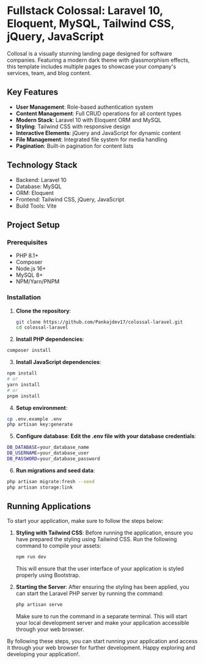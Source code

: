 # Fullstack Colossal: Laravel 10, Eloquent, MySQL, Tailwind CSS, jQuery, JavaScript

Collosal is a visually stunning landing page designed for software companies. Featuring a modern dark theme with glassmorphism effects, this template includes multiple pages to showcase your company's services, team, and blog content.

## Key Features

- **User Management**: Role-based authentication system
- **Content Management**: Full CRUD operations for all content types
- **Modern Stack**: Laravel 10 with Eloquent ORM and MySQL
- **Styling**: Tailwind CSS with responsive design
- **Interactive Elements**: jQuery and JavaScript for dynamic content
- **File Management**: Integrated file system for media handling
- **Pagination**: Built-in pagination for content lists

## Technology Stack

- Backend: Laravel 10
- Database: MySQL
- ORM: Eloquent
- Frontend: Tailwind CSS, jQuery, JavaScript
- Build Tools: Vite

## Project Setup

### Prerequisites

- PHP 8.1+
- Composer
- Node.js 16+
- MySQL 8+
- NPM/Yarn/PNPM

### Installation

1. **Clone the repository**:
   ```bash
   git clone https://github.com/Pankajdev17/colossal-laravel.git
   cd colossal-laravel

2. **Install PHP dependencies**:
```bash
composer install
```

3. **Install JavaScript dependencies**:
```bash
npm install
# or
yarn install
# or
pnpm install
```

4. **Setup environment**:
```bash
cp .env.example .env
php artisan key:generate
```

5. **Configure database**:
   **Edit the .env file with your database credentials**:
```bash
DB_DATABASE=your_database_name
DB_USERNAME=your_database_user
DB_PASSWORD=your_database_password
```

6. **Run migrations and seed data**:
```bash
php artisan migrate:fresh --seed
php artisan storage:link
```

## Running Applications

To start your application, make sure to follow the steps below:

1. **Styling with Tailwind CSS**: Before running the application, ensure you have prepared the styling using Tailwind CSS. Run the following command to compile your assets:
   ```bash
   npm run dev
   ```
   This will ensure that the user interface of your application is styled properly using Bootstrap.
   
2. **Starting the Server**: After ensuring the styling has been applied, you can start the Laravel PHP server by running the command:
   ```bash
   php artisan serve
   ```
   Make sure to run the command in a separate terminal. This will start your local development server and make your application accessible through your web browser.

By following these steps, you can start running your application and access it through your web browser for further development. Happy exploring and developing your application!.
